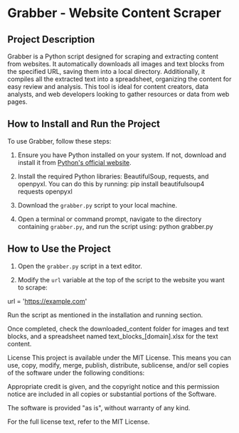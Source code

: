 # Grabber - Website Content Scraper

## Project Description
Grabber is a Python script designed for scraping and extracting content from websites. It automatically downloads all images and text blocks from the specified URL, saving them into a local directory. Additionally, it compiles all the extracted text into a spreadsheet, organizing the content for easy review and analysis. This tool is ideal for content creators, data analysts, and web developers looking to gather resources or data from web pages.

## How to Install and Run the Project
To use Grabber, follow these steps:

1. Ensure you have Python installed on your system. If not, download and install it from [Python's official website](https://www.python.org/downloads/).

2. Install the required Python libraries: BeautifulSoup, requests, and openpyxl. You can do this by running:
pip install beautifulsoup4 requests openpyxl


3. Download the `grabber.py` script to your local machine.

4. Open a terminal or command prompt, navigate to the directory containing `grabber.py`, and run the script using:
python grabber.py


## How to Use the Project
1. Open the `grabber.py` script in a text editor.

2. Modify the `url` variable at the top of the script to the website you want to scrape:

url = 'https://example.com'


Run the script as mentioned in the installation and running section.

Once completed, check the downloaded_content folder for images and text blocks, and a spreadsheet named text_blocks_[domain].xlsx for the text content.

License
This project is available under the MIT License. This means you can use, copy, modify, merge, publish, distribute, sublicense, and/or sell copies of the software under the following conditions:

Appropriate credit is given, and the copyright notice and this permission notice are included in all copies or substantial portions of the Software.

The software is provided "as is", without warranty of any kind.

For the full license text, refer to the MIT License.

